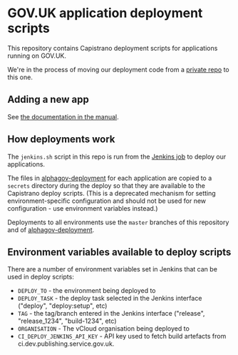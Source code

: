# GOV.UK application deployment scripts

This repository contains Capistrano deployment scripts for applications
running on GOV.UK.

We're in the process of moving our deployment code from a
[private repo][alphagov-deployment] to this one.

## Adding a new app

See [the documentation in the manual](https://docs.publishing.service.gov.uk/manual/setting-up-new-rails-app.html).

## How deployments work

The `jenkins.sh` script in this repo is run from the
[Jenkins job](https://github.com/alphagov/govuk-puppet/blob/master/modules/govuk_jenkins/templates/jobs/deploy_app.yaml.erb)
to deploy our applications.

The files in [alphagov-deployment][alphagov-deployment] for each application are
copied to a `secrets` directory during the deploy so that they are available to
the Capistrano deploy scripts. (This is a deprecated mechanism for setting
environment-specific configuration and should not be used for new configuration -
use environment variables instead.)

Deployments to all environments use the `master` branches of this repository
and of [alphagov-deployment][alphagov-deployment].

## Environment variables available to deploy scripts

There are a number of environment variables set in Jenkins that can be used in
deploy scripts:

* `DEPLOY_TO` - the environment being deployed to
* `DEPLOY_TASK` - the deploy task selected in the Jenkins interface ("deploy", "deploy:setup", etc)
* `TAG` - the tag/branch entered in the Jenkins interface ("release", "release_1234", "build-1234", etc)
* `ORGANISATION` - The vCloud organisation being deployed to
* `CI_DEPLOY_JENKINS_API_KEY` - API key used to fetch build artefacts from ci.dev.publishing.service.gov.uk.

[alphagov-deployment]: https://github.digital.cabinet-office.gov.uk/gds/alphagov-deployment
